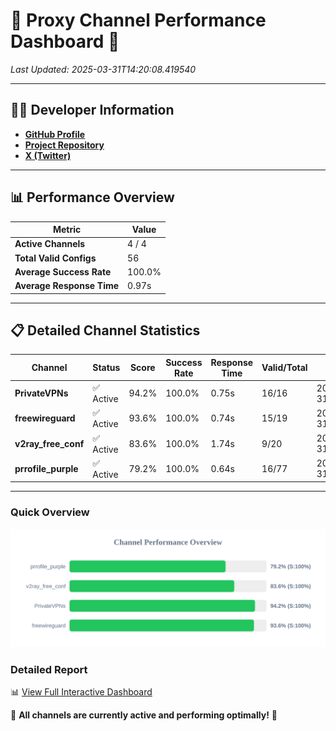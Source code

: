# 🌟 Proxy Channel Performance Dashboard 🌟

_Last Updated: 2025-03-31T14:20:08.419540_

---

## 👩‍💻 Developer Information

- **[GitHub Profile](https://github.com/4n0nymou3)**  
- **[Project Repository](https://github.com/4n0nymou3/multi-proxy-config-fetcher)**  
- **[X (Twitter)](https://x.com/4n0nymou3)**  

---

## 📊 Performance Overview

| Metric                | Value       |
|-----------------------|-------------|
| **Active Channels**   | 4 / 4       |
| **Total Valid Configs** | 56          |
| **Average Success Rate** | 100.0%      |
| **Average Response Time** | 0.97s       |

---

## 📋 Detailed Channel Statistics

| Channel          | Status     | Score  | Success Rate | Response Time | Valid/Total | Last Success               |
|------------------|------------|--------|--------------|---------------|-------------|----------------------------|
| **PrivateVPNs**  | ✅ Active  | 94.2%  | 100.0% | 0.75s         | 16/16       | 2025-03-31T14:20:07.651609 |
| **freewireguard**  | ✅ Active  | 93.6%  | 100.0% | 0.74s         | 15/19       | 2025-03-31T14:20:08.417760 |
| **v2ray_free_conf**  | ✅ Active  | 83.6%  | 100.0% | 1.74s         | 9/20       | 2025-03-31T14:20:06.863179 |
| **prrofile_purple**  | ✅ Active  | 79.2%  | 100.0% | 0.64s         | 16/77       | 2025-03-31T14:20:04.994857 |

---

### Quick Overview
<div align="center">
  <a href="https://raw.githubusercontent.com/nullluser/NullRepo/refs/heads/main/assets/channel_stats_chart.svg">
    <img src="https://raw.githubusercontent.com/nullluser/NullRepo/refs/heads/main/assets/channel_stats_chart.svg" alt="Source Performance Statistics" width="800">
  </a>
</div>

### Detailed Report
📊 [View Full Interactive Dashboard](https://htmlpreview.github.io/?https://github.com/nullluser/NullRepo/blob/main/assets/performance_report.html)

🎉 **All channels are currently active and performing optimally!** 🎉
